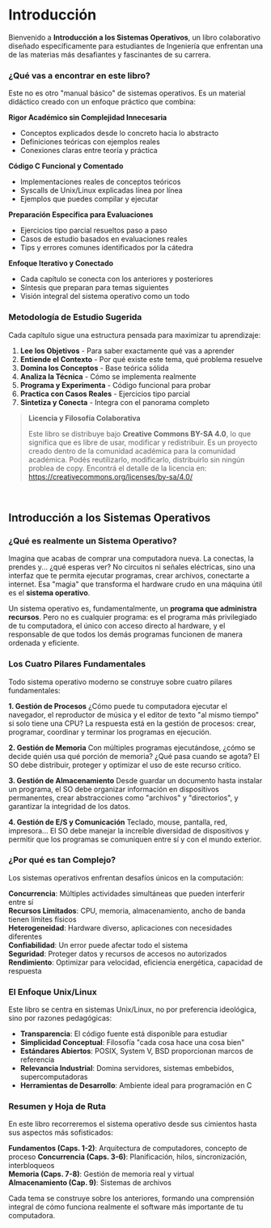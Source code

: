 # Introducción

Bienvenido a **Introducción a los Sistemas Operativos**, un libro colaborativo diseñado específicamente para estudiantes de Ingeniería que enfrentan una de las materias más desafiantes y fascinantes de su carrera.


### ¿Qué vas a encontrar en este libro?

Este no es otro "manual básico" de sistemas operativos. Es un material didáctico creado con un enfoque práctico que combina:

**Rigor Académico sin Complejidad Innecesaria**
- Conceptos explicados desde lo concreto hacia lo abstracto
- Definiciones teóricas con ejemplos reales
- Conexiones claras entre teoría y práctica

**Código C Funcional y Comentado**
- Implementaciones reales de conceptos teóricos
- Syscalls de Unix/Linux explicadas línea por línea
- Ejemplos que puedes compilar y ejecutar

**Preparación Específica para Evaluaciones**
- Ejercicios tipo parcial resueltos paso a paso
- Casos de estudio basados en evaluaciones reales
- Tips y errores comunes identificados por la cátedra

**Enfoque Iterativo y Conectado**
- Cada capítulo se conecta con los anteriores y posteriores
- Síntesis que preparan para temas siguientes
- Visión integral del sistema operativo como un todo

### Metodología de Estudio Sugerida

Cada capítulo sigue una estructura pensada para maximizar tu aprendizaje:

1. **Lee los Objetivos** - Para saber exactamente qué vas a aprender
2. **Entiende el Contexto** - Por qué existe este tema, qué problema resuelve
3. **Domina los Conceptos** - Base teórica sólida
4. **Analiza la Técnica** - Cómo se implementa realmente
5. **Programa y Experimenta** - Código funcional para probar
6. **Practica con Casos Reales** - Ejercicios tipo parcial
7. **Sintetiza y Conecta** - Integra con el panorama completo


> **Licencia y Filosofía Colaborativa**
> 
> Este libro se distribuye bajo **Creative Commons BY-SA 4.0**, lo que significa que es libre de usar, modificar y redistribuir. Es un proyecto creado dentro de la comunidad académica para la comunidad académica.
Podés reutilizarlo, modificarlo, distribuirlo sin ningún problea de copy. Encontrá el detalle de la licencia en: https://creativecommons.org/licenses/by-sa/4.0/
<br>

## Introducción a los Sistemas Operativos

### ¿Qué es realmente un Sistema Operativo?

Imagina que acabas de comprar una computadora nueva. La conectas, la prendes y... ¿qué esperas ver? No circuitos ni señales eléctricas, sino una interfaz que te permita ejecutar programas, crear archivos, conectarte a internet. Esa "magia" que transforma el hardware crudo en una máquina útil es el **sistema operativo**.

Un sistema operativo es, fundamentalmente, un **programa que administra recursos**. Pero no es cualquier programa: es el programa más privilegiado de tu computadora, el único con acceso directo al hardware, y el responsable de que todos los demás programas funcionen de manera ordenada y eficiente.

### Los Cuatro Pilares Fundamentales

Todo sistema operativo moderno se construye sobre cuatro pilares fundamentales:

**1. Gestión de Procesos**
¿Cómo puede tu computadora ejecutar el navegador, el reproductor de música y el editor de texto "al mismo tiempo" si solo tiene una CPU? La respuesta está en la gestión de procesos: crear, programar, coordinar y terminar los programas en ejecución.

**2. Gestión de Memoria** 
Con múltiples programas ejecutándose, ¿cómo se decide quién usa qué porción de memoria? ¿Qué pasa cuando se agota? El SO debe distribuir, proteger y optimizar el uso de este recurso crítico.

**3. Gestión de Almacenamiento**
Desde guardar un documento hasta instalar un programa, el SO debe organizar información en dispositivos permanentes, crear abstracciones como "archivos" y "directorios", y garantizar la integridad de los datos.

**4. Gestión de E/S y Comunicación**
Teclado, mouse, pantalla, red, impresora... El SO debe manejar la increíble diversidad de dispositivos y permitir que los programas se comuniquen entre sí y con el mundo exterior.

### ¿Por qué es tan Complejo?

Los sistemas operativos enfrentan desafíos únicos en la computación:

**Concurrencia**: Múltiples actividades simultáneas que pueden interferir entre sí  
**Recursos Limitados**: CPU, memoria, almacenamiento, ancho de banda tienen límites físicos  
**Heterogeneidad**: Hardware diverso, aplicaciones con necesidades diferentes  
**Confiabilidad**: Un error puede afectar todo el sistema  
**Seguridad**: Proteger datos y recursos de accesos no autorizados  
**Rendimiento**: Optimizar para velocidad, eficiencia energética, capacidad de respuesta  

### El Enfoque Unix/Linux

Este libro se centra en sistemas Unix/Linux, no por preferencia ideológica, sino por razones pedagógicas:

- **Transparencia**: El código fuente está disponible para estudiar
- **Simplicidad Conceptual**: Filosofía "cada cosa hace una cosa bien"
- **Estándares Abiertos**: POSIX, System V, BSD proporcionan marcos de referencia
- **Relevancia Industrial**: Domina servidores, sistemas embebidos, supercomputadoras
- **Herramientas de Desarrollo**: Ambiente ideal para programación en C

### Resumen y Hoja de Ruta

En este libro recorreremos el sistema operativo desde sus cimientos hasta sus aspectos más sofisticados:

**Fundamentos (Caps. 1-2)**: Arquitectura de computadores, concepto de proceso
**Concurrencia (Caps. 3-6)**: Planificación, hilos, sincronización, interbloqueos  
**Memoria (Caps. 7-8)**: Gestión de memoria real y virtual  
**Almacenamiento (Cap. 9)**: Sistemas de archivos  

Cada tema se construye sobre los anteriores, formando una comprensión integral de cómo funciona realmente el software más importante de tu computadora.
